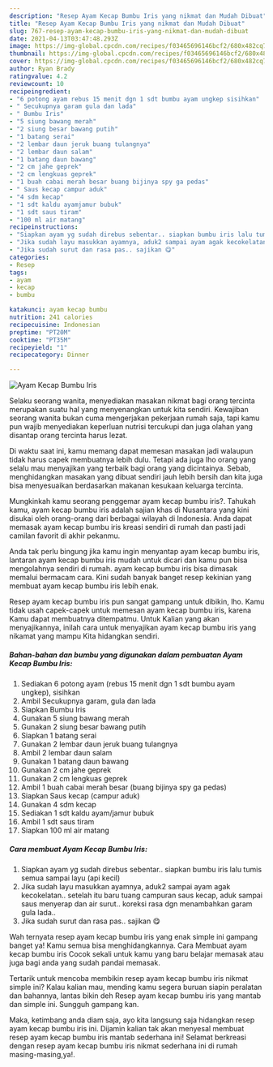```yaml
---
description: "Resep Ayam Kecap Bumbu Iris yang nikmat dan Mudah Dibuat"
title: "Resep Ayam Kecap Bumbu Iris yang nikmat dan Mudah Dibuat"
slug: 767-resep-ayam-kecap-bumbu-iris-yang-nikmat-dan-mudah-dibuat
date: 2021-04-13T03:47:48.293Z
image: https://img-global.cpcdn.com/recipes/f03465696146bcf2/680x482cq70/ayam-kecap-bumbu-iris-foto-resep-utama.jpg
thumbnail: https://img-global.cpcdn.com/recipes/f03465696146bcf2/680x482cq70/ayam-kecap-bumbu-iris-foto-resep-utama.jpg
cover: https://img-global.cpcdn.com/recipes/f03465696146bcf2/680x482cq70/ayam-kecap-bumbu-iris-foto-resep-utama.jpg
author: Ryan Brady
ratingvalue: 4.2
reviewcount: 10
recipeingredient:
- "6 potong ayam rebus 15 menit dgn 1 sdt bumbu ayam ungkep sisihkan"
- " Secukupnya garam gula dan lada"
- " Bumbu Iris"
- "5 siung bawang merah"
- "2 siung besar bawang putih"
- "1 batang serai"
- "2 lembar daun jeruk buang tulangnya"
- "2 lembar daun salam"
- "1 batang daun bawang"
- "2 cm jahe geprek"
- "2 cm lengkuas geprek"
- "1 buah cabai merah besar buang bijinya spy ga pedas"
- " Saus kecap campur aduk"
- "4 sdm kecap"
- "1 sdt kaldu ayamjamur bubuk"
- "1 sdt saus tiram"
- "100 ml air matang"
recipeinstructions:
- "Siapkan ayam yg sudah direbus sebentar.. siapkan bumbu iris lalu tumis semua sampai layu (api kecil)"
- "Jika sudah layu masukkan ayamnya, aduk2 sampai ayam agak kecokelatan.. setelah itu baru tuang campuran saus kecap, aduk sampai saus menyerap dan air surut.. koreksi rasa dgn menambahkan garam gula lada.."
- "Jika sudah surut dan rasa pas.. sajikan 😋"
categories:
- Resep
tags:
- ayam
- kecap
- bumbu

katakunci: ayam kecap bumbu 
nutrition: 241 calories
recipecuisine: Indonesian
preptime: "PT20M"
cooktime: "PT35M"
recipeyield: "1"
recipecategory: Dinner

---
```



![Ayam Kecap Bumbu Iris](https://img-global.cpcdn.com/recipes/f03465696146bcf2/680x482cq70/ayam-kecap-bumbu-iris-foto-resep-utama.jpg)

Selaku seorang wanita, menyediakan masakan nikmat bagi orang tercinta merupakan suatu hal yang menyenangkan untuk kita sendiri. Kewajiban seorang  wanita bukan cuma mengerjakan pekerjaan rumah saja, tapi kamu pun wajib menyediakan keperluan nutrisi tercukupi dan juga olahan yang disantap orang tercinta harus lezat.

Di waktu  saat ini, kamu memang dapat memesan masakan jadi walaupun tidak harus capek membuatnya lebih dulu. Tetapi ada juga lho orang yang selalu mau menyajikan yang terbaik bagi orang yang dicintainya. Sebab, menghidangkan masakan yang dibuat sendiri jauh lebih bersih dan kita juga bisa menyesuaikan berdasarkan makanan kesukaan keluarga tercinta. 



Mungkinkah kamu seorang penggemar ayam kecap bumbu iris?. Tahukah kamu, ayam kecap bumbu iris adalah sajian khas di Nusantara yang kini disukai oleh orang-orang dari berbagai wilayah di Indonesia. Anda dapat memasak ayam kecap bumbu iris kreasi sendiri di rumah dan pasti jadi camilan favorit di akhir pekanmu.

Anda tak perlu bingung jika kamu ingin menyantap ayam kecap bumbu iris, lantaran ayam kecap bumbu iris mudah untuk dicari dan kamu pun bisa mengolahnya sendiri di rumah. ayam kecap bumbu iris bisa dimasak memalui bermacam cara. Kini sudah banyak banget resep kekinian yang membuat ayam kecap bumbu iris lebih enak.

Resep ayam kecap bumbu iris pun sangat gampang untuk dibikin, lho. Kamu tidak usah capek-capek untuk memesan ayam kecap bumbu iris, karena Kamu dapat membuatnya ditempatmu. Untuk Kalian yang akan menyajikannya, inilah cara untuk menyajikan ayam kecap bumbu iris yang nikamat yang mampu Kita hidangkan sendiri.

<!--inarticleads1-->

##### Bahan-bahan dan bumbu yang digunakan dalam pembuatan Ayam Kecap Bumbu Iris:

1. Sediakan 6 potong ayam (rebus 15 menit dgn 1 sdt bumbu ayam ungkep), sisihkan
1. Ambil  Secukupnya garam, gula dan lada
1. Siapkan  Bumbu Iris
1. Gunakan 5 siung bawang merah
1. Gunakan 2 siung besar bawang putih
1. Siapkan 1 batang serai
1. Gunakan 2 lembar daun jeruk buang tulangnya
1. Ambil 2 lembar daun salam
1. Gunakan 1 batang daun bawang
1. Gunakan 2 cm jahe geprek
1. Gunakan 2 cm lengkuas geprek
1. Ambil 1 buah cabai merah besar (buang bijinya spy ga pedas)
1. Siapkan  Saus kecap (campur aduk)
1. Gunakan 4 sdm kecap
1. Sediakan 1 sdt kaldu ayam/jamur bubuk
1. Ambil 1 sdt saus tiram
1. Siapkan 100 ml air matang




<!--inarticleads2-->

##### Cara membuat Ayam Kecap Bumbu Iris:

1. Siapkan ayam yg sudah direbus sebentar.. siapkan bumbu iris lalu tumis semua sampai layu (api kecil)
1. Jika sudah layu masukkan ayamnya, aduk2 sampai ayam agak kecokelatan.. setelah itu baru tuang campuran saus kecap, aduk sampai saus menyerap dan air surut.. koreksi rasa dgn menambahkan garam gula lada..
1. Jika sudah surut dan rasa pas.. sajikan 😋




Wah ternyata resep ayam kecap bumbu iris yang enak simple ini gampang banget ya! Kamu semua bisa menghidangkannya. Cara Membuat ayam kecap bumbu iris Cocok sekali untuk kamu yang baru belajar memasak atau juga bagi anda yang sudah pandai memasak.

Tertarik untuk mencoba membikin resep ayam kecap bumbu iris nikmat simple ini? Kalau kalian mau, mending kamu segera buruan siapin peralatan dan bahannya, lantas bikin deh Resep ayam kecap bumbu iris yang mantab dan simple ini. Sungguh gampang kan. 

Maka, ketimbang anda diam saja, ayo kita langsung saja hidangkan resep ayam kecap bumbu iris ini. Dijamin kalian tak akan menyesal membuat resep ayam kecap bumbu iris mantab sederhana ini! Selamat berkreasi dengan resep ayam kecap bumbu iris nikmat sederhana ini di rumah masing-masing,ya!.

